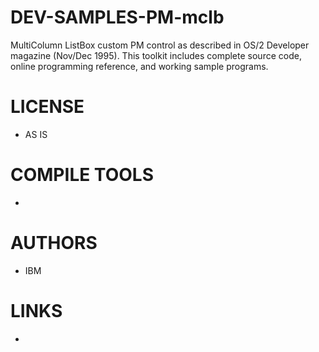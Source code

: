 DEV-SAMPLES-PM-mclb
===================

MultiColumn ListBox custom PM control as described in OS/2 Developer magazine (Nov/Dec 1995). This toolkit includes complete source code, online programming reference, and working sample programs. 

LICENSE
===============
* AS IS

COMPILE TOOLS
===============
* 
 
AUTHORS
===============
* IBM

LINKS
===============
* 
